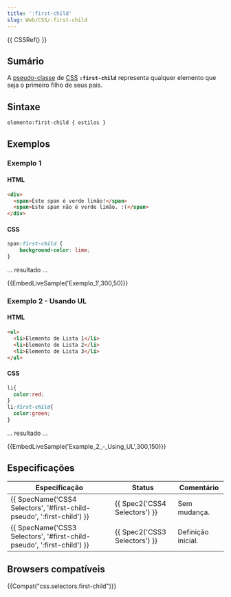 ```yaml
---
title: ':first-child'
slug: Web/CSS/:first-child
---
```


{{ CSSRef() }}

## Sumário

A [pseudo-classe](/en/CSS/Pseudo-classes) de [CSS](/en/CSS) **`:first-child`** representa qualquer elemento que seja o primeiro filho de seus pais.

## Sintaxe

```
elemento:first-child { estilos }
```

## Exemplos

### Exemplo 1

#### HTML

```html
<div>
  <span>Este span é verde limão!</span>
  <span>Este span não é verde limão. :(</span>
</div>
```

#### CSS

```css
span:first-child {
    background-color: lime;
}
```

... resultado ...

{{EmbedLiveSample('Exemplo_1',300,50)}}

### Exemplo 2 - Usando UL

#### HTML

```html
<ul>
  <li>Elemento de Lista 1</li>
  <li>Elemento de Lista 2</li>
  <li>Elemento de Lista 3</li>
</ul>
```

#### CSS

```css
li{
  color:red;
}
li:first-child{
  color:green;
}
```

... resultado ...

{{EmbedLiveSample('Example_2_-_Using_UL',300,150)}}

## Especificações

| Especificação                                                                                    | Status                                   | Comentário         |
| ------------------------------------------------------------------------------------------------ | ---------------------------------------- | ------------------ |
| {{ SpecName('CSS4 Selectors', '#first-child-pseudo', ':first-child') }} | {{ Spec2('CSS4 Selectors') }} | Sem mudança.       |
| {{ SpecName('CSS3 Selectors', '#first-child-pseudo', ':first-child') }} | {{ Spec2('CSS3 Selectors') }} | Definição inicial. |

## Browsers compatíveis

{{Compat("css.selectors.first-child")}}
